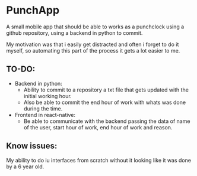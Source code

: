 # PunchApp

A small mobile app that should be able to works as a punchclock using a github repository, using a backend in python to commit.

My motivation was that i easily get distracted and often i forget to do it myself, so automating this part of the process it gets a lot easier to me.

## TO-DO:
  * Backend in python:
    * Ability to commit to a repository a txt file that gets updated with the initial working hour.
    * Also be able to commit the end hour of work with whats was done during the time.
  * Frontend in react-native:
    * Be able to communicate with the backend passing the data of name of the user, start hour of work, end hour of work and reason.
    
## Know issues:
  My ability to do iu interfaces from scratch without it looking like it was done by a 6 year old. 
